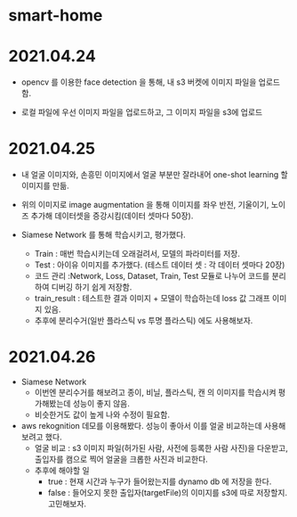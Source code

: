 # smart-home

# 2021.04.24
- opencv 를 이용한 face detection 을 통해, 내 s3 버켓에 이미지 파일을 업로드함.  

- 로컬 파일에 우선 이미지 파일을 업로드하고, 그 이미지 파일을 s3에 업로드

# 2021.04.25
- 내 얼굴 이미지와, 손흥민 이미지에서 얼굴 부분만 잘라내어 one-shot learning 할 이미지를 만듦.  
- 위의 이미지로 image augmentation 을 통해 이미지를 좌우 반전, 기울이기, 노이즈 추가해 데이터셋을 증강시킴(데이터 셋마다 50장).  

- Siamese Network 를 통해 학습시키고, 평가했다.  
  - Train : 매번 학습시키는데 오래걸려서, 모델의 파라미터를 저장.
  - Test : 아이유 이미지를 추가했다. (테스트 데이터 셋 : 각 데이터 셋마다 20장)
  - 코드 관리 :Network, Loss, Dataset, Train, Test 모듈로 나누어 코드를 분리하여 디버깅 하기 쉽게 저장함.
  - train_result : 테스트한 결과 이미지 + 모델이 학습하는데 loss 값 그래프 이미지 있음. 
  - 추후에 분리수거(일반 플라스틱 vs 투명 플라스틱) 에도 사용해보자.

# 2021.04.26
- Siamese Network
  - 이번엔 분리수거를 해보려고 종이, 비닐, 플라스틱, 캔 의 이미지를 학습시켜 평가해봤는데 성능이 좋지 않음.  
  - 비슷한거도 값이 높게 나와 수정이 필요함.  
- aws rekognition 데모를 이용해봤다. 성능이 좋아서 이를 얼굴 비교하는데 사용해보려고 했다.  
  - 얼굴 비교 : s3 이미지 파일(허가된 사람, 사전에 등록한 사람 사진)을 다운받고, 출입자를 캠으로 찍어 얼굴을 크롭한 사진과 비교한다.  
  - 추후에 해야할 일  
    - true : 현재 시간과 누구가 들어왔는지를 dynamo db 에 저장을 한다.  
    - false : 들어오지 못한 출입자(targetFile)의 이미지를 s3에 따로 저장할지. 고민해보자.  
